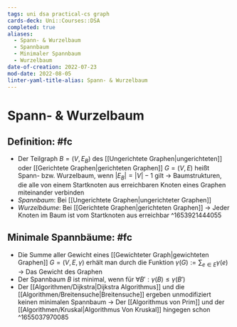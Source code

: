 ```yaml
---
tags: uni dsa practical-cs graph 
cards-deck: Uni::Courses::DSA
completed: true
aliases:
  - Spann- & Wurzelbaum
  - Spannbaum
  - Minimaler Spannbaum
  - Wurzelbaum
date-of-creation: 2022-07-23
mod-date: 2022-08-05
linter-yaml-title-alias: Spann- & Wurzelbaum
---
```


# Spann- & Wurzelbaum

## Definition: #fc
- Der Teilgraph $B = (V, E_B)$ des [[Ungerichtete Graphen|ungerichteten]] oder [[Gerichtete Graphen|gerichteten Graphen]] $G = (V, E)$ heißt Spann- bzw. Wurzelbaum, wenn $|E_B| = |V|-1$ gilt
	→ Baumstrukturen, die alle von einem Startknoten aus erreichbaren Knoten eines Graphen miteinander verbinden
- *Spannbaum*: Bei [[Ungerichtete Graphen|ungerichteter Graphen]]
- *Wurzelbäume*: Bei [[Gerichtete Graphen|gerichteten Graphen]]
	→ Jeder Knoten im Baum ist vom Startknoten aus erreichbar
^1653921444055

## Minimale Spannbäume: #fc
- Die Summe aller Gewicht eines [[Gewichteter Graph|gewichteten Graphen]] $G=(V,E,\gamma)$ erhält man durch die Funktion $\gamma(G) := \sum_{e \in E} \gamma(e)$
	→ Das Gewicht des Graphen
- Der Spannbaum $B$ ist minimal, wenn für $\forall B':\gamma(B) \leq \gamma(B')$
- Der [[Algorithmen/Dijkstra|Dijkstra Algorithmus]] und die [[Algorithmen/Breitensuche|Breitensuche]] ergeben unmodifiziert keinen minimalen Spannbaum
	→ Der [[Algorithmus von Prim]] und der [[Algorithmen/Kruskal|Algorithmus Von Kruskal]] hingegen schon
^1655037970085
